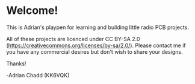 # Welcome!

This is Adrian's playpen for learning and building little radio PCB projects.

All of these projects are licenced under CC BY-SA 2.0 (https://creativecommons.org/licenses/by-sa/2.0/).
Please contact me if you have any commercial desires but don't wish to
share your designs.

Thanks!


-Adrian Chadd
(KK6VQK)

